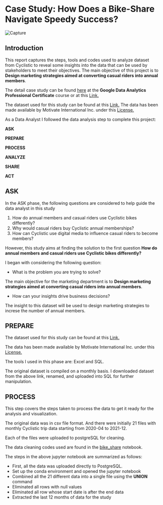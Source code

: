 # Case Study: How Does a Bike-Share Navigate Speedy Success?
![Capture](https://user-images.githubusercontent.com/98782609/152880971-c961c005-6dfa-4583-be25-11560b59982a.JPG)


## Introduction

This report captures the steps, tools and codes used to analyze dataset from Cyclistic to reveal some insights into the data that can be used by stakeholders to meet their objectives.
The main objective of this project is to **Design marketing strategies aimed at converting casual riders into annual members**.

The detail case study can be found [here](https://www.coursera.org/learn/google-data-analytics-capstone/supplement/7PGIT/case-study-1-how-does-a-bike-share-navigate-speedy-success) at the **Google Data Analytics Professional Certificate** course or at this [Link.](https://d18ky98rnyall9.cloudfront.net/aacF81H_TsWnBfNR_x7FIg_36299b28fa0c4a5aba836111daad12f1_DAC8-Case-Study-1.pdf?Expires=1644364800&Signature=R56OjAyx9ZGBJPJEBLihJv0~vicHKxREKbY8K5iqEt1-Pf36-7oCE24uREWPN6SuLSp6rtKH66zK7BNZYUPj02wTf-RMP8byTma0yubDh~8-mtozlvCU5kQVDLZfQTHBb-5jn3qJCf5TF0iofrqTWar5iI39U10qWEzerJ7ehLg_&Key-Pair-Id=APKAJLTNE6QMUY6HBC5A)

The dataset used for this study can be found at this [Link.](https://divvy-tripdata.s3.amazonaws.com/index.html) The data has been made available by
Motivate International Inc. under this [License.](https://ride.divvybikes.com/data-license-agreement)


As a Data Analyst I followed the data analysis step to complete this project:

**ASK**

**PREPARE**

**PROCESS**

**ANALYZE**

**SHARE**

**ACT**




## **ASK**
In the ASK phase, the following questions are considered to help guide the data analyst in this study
1. How do annual members and casual riders use Cyclistic bikes differently?
2. Why would casual riders buy Cyclistic annual memberships?
3. How can Cyclistic use digital media to influence casual riders to become members?

However, this study aims at finding the solution to the first question **How do annual members and casual riders use Cyclistic bikes differently?**

I began with considering the following question:
-  What is the problem you are trying to solve?

The main objective for the marketing department is to **Design marketing strategies aimed at converting casual riders into annual members**.

-  How can your insights drive business decisions?

The insight to this dataset will be used to design marketing strategies to increse the number of annual members.




## **PREPARE**

The dataset used for this study can be found at this [Link.](https://divvy-tripdata.s3.amazonaws.com/index.html) 

The data has been made available by Motivate International Inc. under this [License.](https://ride.divvybikes.com/data-license-agreement)

The tools I used in this phase are: Excel and SQL.

The original dataset is compiled on a monthly basis. I downloaded dataset from the above link, renamed, and uploaded into SQL for further manipulation.



## **PROCESS**

This step covers the steps taken to process the data to get it ready for the analysis and visualization.

The original data was in csv file format. And there were initially 21 files with monthly Cyclistic trip data starting from 2020-04 to 2021-12.

Each of the files were uploaded to postgreSQL for cleaning.

The data cleaning codes used are found in the [bike_share](bike_share.ipynb) notebook.

The steps in the above jupyter notebook are summarized as follows:

- First, all the data was uploaded directly to PostgreSQL.
- Set up the conda environment and opened the jupyter notebook
- Combined all the 21 different data into a single file using the **UNION** command
- Eliminated all rows with null values
- Eliminated all row whose start date is after the end data
- Extracted the last 12 months of data for the study



